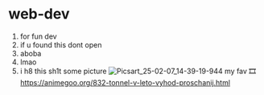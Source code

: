 # web-dev
1. for fun dev
2. if u found this dont open 
3. aboba
4. lmao
5. i h8 this sh1t
some picture ![Picsart_25-02-07_14-39-19-944](https://github.com/user-attachments/assets/ae593561-2329-4132-bea9-f1a80582b680)
my fav 🎞 https://animegoo.org/832-tonnel-v-leto-vyhod-proschanij.html
